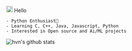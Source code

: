 <img src='https://qpluspicture.oss-cn-beijing.aliyuncs.com/6LjjQA/Hi.gif' width="18"/> Hello
```
- Python Enthusiast🐍
- Learning C, C++, Java, Javascript, Python
- Interested in Open source and Ai/ML projects
```
![hvn's github stats](https://bad-apple-github-readme.vercel.app/api?show_bg=1&username=goesbyabhi&show_icons=true&theme=dracula)
